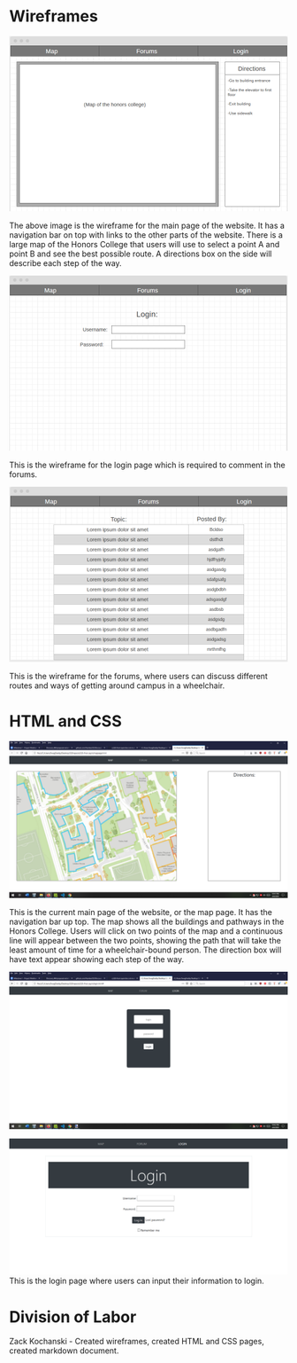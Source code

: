 # Wireframes

![map page wireframe](../images/mapwireframe.png)

The above image is the wireframe for the main page of the website. It has a navigation bar on top with links to the other parts of the website. There is a large map of the Honors College that users will use to select a point A and point B and see the best possible route. A directions box on the side will describe each step of the way.

![login page wireframe](../images/loginwireframe.png)

This is the wireframe for the login page which is required to comment in the forums. 

![forum page wireframe](../images/forumwireframe.png)

This is the wireframe for the forums, where users can discuss different routes and ways of getting around campus in a wheelchair. 

# HTML and CSS

![map page](../images/mappageimg.png)

This is the current main page of the website, or the map page. It has the navigation bar up top. The map shows all the buildings and pathways in the Honors College. Users will click on two points of the map and a continuous line will appear between the two points, showing the path that will take the least amount of time for a wheelchair-bound person. The direction box will have text appear showing each step of the way.

![login page](../images/loginimg.png)

![login page](../images/loginpass.png)
This is the login page where users can input their information to login. 

# Division of Labor

Zack Kochanski - Created wireframes, created HTML and CSS pages, created markdown document. 
